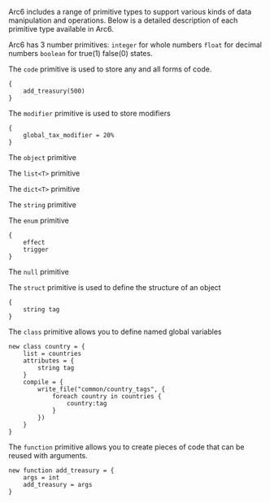 Arc6 includes a range of primitive types to support various kinds of data manipulation and operations. Below is a detailed description of each primitive type available in Arc6.

Arc6 has 3 number primitives:
	`integer` for whole numbers
 	`float` for decimal numbers
  	`boolean` for true(1) false(0) states.

The `code` primitive is used to store any and all forms of code.
```
{
	add_treasury(500)
}
```

The `modifier` primitive is used to store modifiers
```
{
	global_tax_modifier = 20%
}
```

The `object` primitive

The `list<T>` primitive

The `dict<T>` primitive

The `string` primitive

The `enum` primitive
```
{
	effect
	trigger
}
```

The `null` primitive

The `struct` primitive is used to define the structure of an object
```
{
	string tag
}
```

The `class` primitive allows you to define named global variables
```
new class country = {
	list = countries
	attributes = {
		string tag
	}
	compile = {
		write_file("common/country_tags", {
			foreach country in countries {
				country:tag
			}
		})
	}
}
```

The `function` primitive allows you to create pieces of code that can be reused with arguments.
```
new function add_treasury = {
	args = int
	add_treasury = args
}
```

